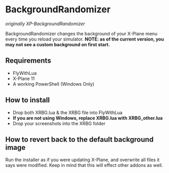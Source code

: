 # BackgroundRandomizer
*originally XP-BackgroundRandomizer*

BackgroundRandomizer changes the background of your X-Plane menu every time you reload your simulator. 
**NOTE: as of the current version, you may not see a custom background on first start.**

## Requirements
- FlyWithLua
- X-Plane 11
- A working PowerShell (Windows Only)

## How to install
- Drop both XRBG.lua & the XRBG file into FlyWithLua
- **If you are not using Windows, replace XRBG.lua with XRBG_other.lua**
- Drop your screenshots into the XRBG folder

## How to revert back to the default background image
Run the installer as if you were updating X-Plane, and overwrite all files it says were modified. Keep in mind that this will effect other addons as well.
